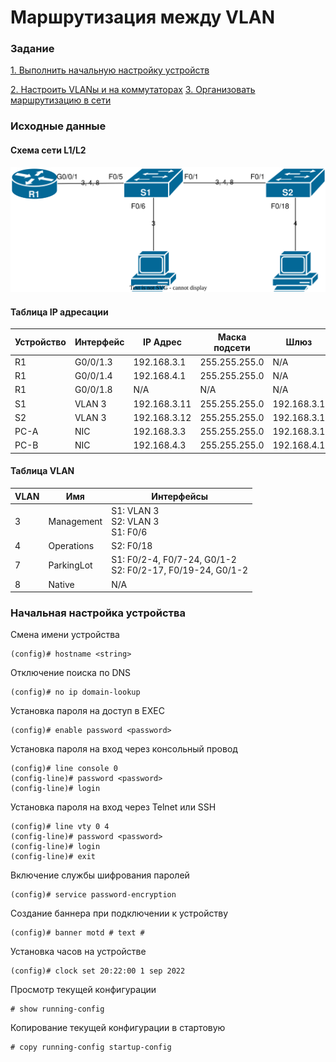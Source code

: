 # Маршрутизация между VLAN

### Задание

[1. Выполнить начальную настройку устройств](README.md#%D0%BD%D0%B0%D1%87%D0%B0%D0%BB%D1%8C%D0%BD%D0%B0%D1%8F-%D0%BD%D0%B0%D1%81%D1%82%D1%80%D0%BE%D0%B9%D0%BA%D0%B0-%D1%83%D1%81%D1%82%D1%80%D0%BE%D0%B9%D1%81%D1%82%D0%B2%D0%B0)

[2. Настроить VLANы и на коммутаторах]()
[3. Организовать маршрутизацию в сети]()

### Исходные данные

#### Схема сети L1/L2
![](network_lab01.svg)
#### Таблица IP адресации
Устройство | Интерфейс  | IP Адрес  | Маска подсети | Шлюз
---------- | ---------- | --------- | ------------- | ----
R1 | G0/0/1.3 | 192.168.3.1 | 255.255.255.0 | N/A
R1 | G0/0/1.4 | 192.168.4.1 | 255.255.255.0 | N/A
R1 | G0/0/1.8 | N/A | N/A | N/A
S1 | VLAN 3 | 192.168.3.11 | 255.255.255.0 | 192.168.3.1
S2 | VLAN 3 | 192.168.3.12 | 255.255.255.0 | 192.168.3.1
PC-A | NIC | 192.168.3.3 | 255.255.255.0 | 192.168.3.1
PC-B | NIC | 192.168.4.3 | 255.255.255.0 | 192.168.4.1
#### Таблица VLAN
VLAN | Имя | Интерфейсы
---- | --- | ----------
3	| Management | S1: VLAN 3 <br/> S2: VLAN 3 <br/> S1: F0/6
4	| Operations |	S2: F0/18
7 | ParkingLot |	S1: F0/2-4, F0/7-24, G0/1-2 <br/> S2: F0/2-17, F0/19-24, G0/1-2 
8 |	Native |	N/A

### Начальная настройка устройства

Смена имени устройства
```
(config)# hostname <string>
```
Отключение поиска по DNS
```
(config)# no ip domain-lookup
```
Установка пароля на доступ в EXEC
```
(config)# enable password <password>
```
Установка пароля на вход через консольный провод
```
(config)# line console 0
(config-line)# password <password>
(config-line)# login
```
Установка пароля на вход через Telnet или SSH
```
(config)# line vty 0 4
(config-line)# password <password>
(config-line)# login
(config-line)# exit
```
Включение службы шифрования паролей
```
(config)# service password-encryption
```
Создание баннера при подключении к устройству
```
(config)# banner motd # text #
```
Установка часов на устройстве
```
(config)# clock set 20:22:00 1 sep 2022
```
Просмотр текущей конфигурации
```
# show running-config
```
Копирование текущей конфигурации в стартовую
```
# copy running-config startup-config
```

